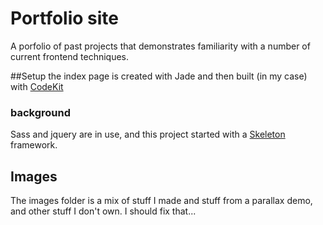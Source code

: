 # Portfolio site
A porfolio of past projects that demonstrates familiarity with a number of current frontend techniques.

##Setup
the index page is created with Jade and then built (in my case) with [CodeKit](https://incident57.com/codekit/)

### background
Sass and jquery are in use, and this project started with a [Skeleton](http://getskeleton.com/) framework.


## Images

The images folder is a mix of stuff I made and stuff from a parallax demo, and other stuff I don't own. I should fix that...